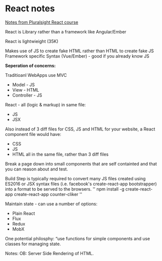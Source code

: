 # React notes


[Notes from Pluralsight React course](https://app.pluralsight.com/player?course=react-big-picture&author=cory-house&name=e20fe73e-099f-4a1d-86a4-0077e941b3ac&clip=4)

React is  Library rather than a framework like Angular/Ember

React is lightwieight (35K)

Makes use of JS to create fake HTML rather than HTML to create fake JS Framework specific Syntax (Vue/Ember) - good if you already know JS



__Seperation of concerns:__

Traditioanl WebApps use MVC
*	Model - JS
*	View - HTML
*	Controller - JS

React - all (logic & markup) in same file:
*	JS
*	JSX

Also instead of 3 diff files for CSS, JS and HTML for your website, a React component file would have:
*   CSS
*   JS
*   HTML
	all in the same file, rather than 3 diff files


Break a page down into small components that are self containted and that you can reason about and test.

Build Step is typically required to convert many JS files created using ES2016 or JSX syntax files (i.e. facebook's create-react-app bootstrapper) into a format to be served to the browsers.
''
npm install -g create-react-app
create-react-app counter-cliker
''

Maintain state - can use a number of options:
* Plain React
* Flux
* Redux
* MobX

One potential philosphy: “use functions for simple components and use classes for managing state.

Notes:
OB: Server Side Rendering of HTML.
